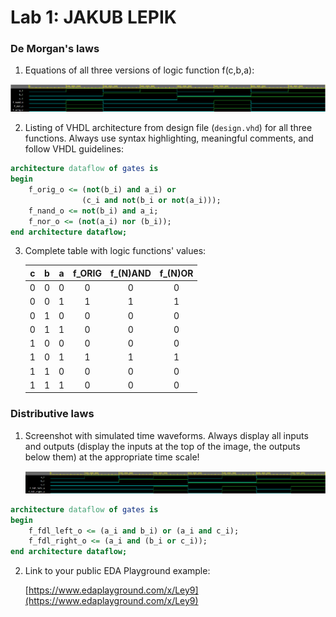 # Lab 1: JAKUB LEPIK

### De Morgan's laws

1. Equations of all three versions of logic function f(c,b,a):

![Logic function](images/figure_equations.png)

2. Listing of VHDL architecture from design file (`design.vhd`) for all three functions. Always use syntax highlighting, meaningful comments, and follow VHDL guidelines:

```vhdl
architecture dataflow of gates is
begin
    f_orig_o <= (not(b_i) and a_i) or
                (c_i and not(b_i or not(a_i)));
    f_nand_o <= not(b_i) and a_i;
    f_nor_o <= (not(a_i) nor (b_i));
end architecture dataflow;
```

3. Complete table with logic functions' values:

   | **c** | **b** |**a** | **f_ORIG** | **f_(N)AND** | **f_(N)OR** |
   | :-: | :-: | :-: | :-: | :-: | :-: |
   | 0 | 0 | 0 | 0 | 0 | 0 |
   | 0 | 0 | 1 | 1 | 1 | 1 |
   | 0 | 1 | 0 | 0 | 0 | 0 |
   | 0 | 1 | 1 | 0 | 0 | 0 |
   | 1 | 0 | 0 | 0 | 0 | 0 |
   | 1 | 0 | 1 | 1 | 1 | 1 |
   | 1 | 1 | 0 | 0 | 0 | 0 |
   | 1 | 1 | 1 | 0 | 0 | 0 |

### Distributive laws

1. Screenshot with simulated time waveforms. Always display all inputs and outputs (display the inputs at the top of the image, the outputs below them) at the appropriate time scale!

   ![figure](images/figure_fdl.png)
   
```vhdl
architecture dataflow of gates is
begin
    f_fdl_left_o <= (a_i and b_i) or (a_i and c_i);
    f_fdl_right_o <= (a_i and (b_i or c_i));
end architecture dataflow;
```

2. Link to your public EDA Playground example:

   [https://www.edaplayground.com/x/Ley9](https://www.edaplayground.com/x/Ley9)